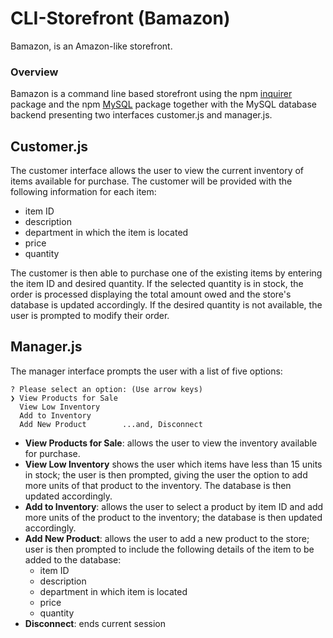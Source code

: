 # CLI-Storefront (Bamazon)

Bamazon, is an Amazon-like storefront. 

### Overview
Bamazon is a command line based storefront using the npm [inquirer](https://www.npmjs.com/package/inquirer) package and the npm [MySQL](https://www.npmjs.com/package/mysql) package together with the MySQL database backend presenting two interfaces customer.js and manager.js. 


## Customer.js

The customer interface allows the user to view the current inventory of items available for purchase.
The customer will be provided with the following information for each item: 
* item ID
* description
* department in which the item is located
* price
* quantity 

The customer is then able to purchase one of the existing items by entering the item ID and desired quantity. If the selected quantity is in stock, the order is processed displaying the total amount owed and the store's database is updated accordingly. If the desired quantity is not available, the user is prompted to modify their order. 

## Manager.js

The manager interface prompts the user with a list of five options:

	? Please select an option: (Use arrow keys)
	❯ View Products for Sale 
	  View Low Inventory 
	  Add to Inventory 
	  Add New Product        ...and, Disconnect
   
 
- **View Products for Sale**: allows the user to view the inventory available for purchase.
- **View Low Inventory** shows the user which items have less than 15 units in stock; the user is then prompted, giving the user the option to add more units of that product to the inventory. The database is then updated accordingly. 
- **Add to Inventory**: allows the user to select a product by item ID and add more units of the product to the inventory; the database is then updated accordingly.
- **Add New Product**: allows the user to add a new product to the store; user is then prompted to include the following details of the item to be added to the database:  
	* item ID
	* description 
	* department in which item is located 
	* price 
	* quantity
- **Disconnect**: ends current session
